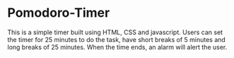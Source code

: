 # Pomodoro-Timer
This is a simple timer built using HTML, CSS and javascript.
Users can set the timer for 25 minutes to do the task, have short breaks of 5 minutes and long breaks of 25 minutes.
When the time ends, an alarm will alert the user.

